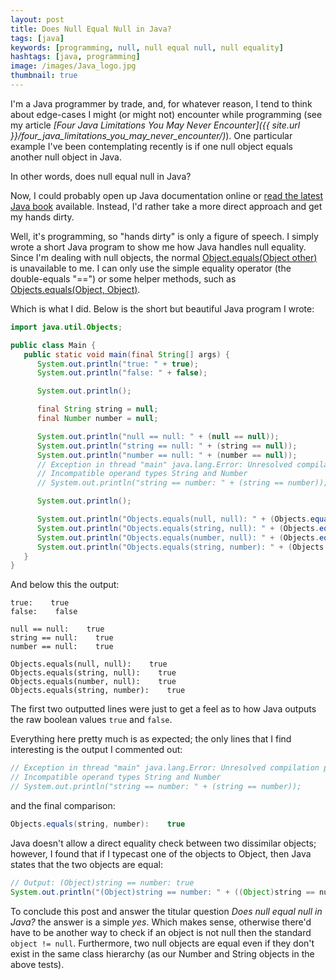 ```yaml
---
layout: post
title: Does Null Equal Null in Java?
tags: [java]
keywords: [programming, null, null equal null, null equality]
hashtags: [java, programming]
image: /images/Java_logo.jpg
thumbnail: true
---
```


I'm a Java programmer by trade, and, for whatever reason, I tend to think about edge-cases I might (or might not) encounter while programming (see my article *[Four Java Limitations You May Never Encounter]({{ site.url }}/four_java_limitations_you_may_never_encounter/)*). One particular example I've been contemplating recently is if one null object equals another null object in Java.

In other words, does null equal null in Java?

Now, I could probably open up Java documentation online or [read the latest Java book](https://www.abebooks.com/products/isbn/9780134685991/30093839020) available. Instead, I'd rather take a more direct approach and get my hands dirty.

Well, it's programming, so "hands dirty" is only a figure of speech. I simply wrote a short Java program to show me how Java handles null equality. Since I'm dealing with null objects, the normal [Object.equals(Object other)](https://docs.oracle.com/javase/7/docs/api/java/lang/Object.html#equals%28java.lang.Object%29) is unavailable to me. I can only use the simple equality operator (the double-equals "==") or some helper methods, such as [Objects.equals(Object, Object)](https://docs.oracle.com/javase/7/docs/api/java/util/Objects.html#equals%28java.lang.Object,%20java.lang.Object%29).

Which is what I did. Below is the short but beautiful Java program I wrote:

```java
import java.util.Objects;

public class Main {
   public static void main(final String[] args) {
      System.out.println("true: " + true);
      System.out.println("false: " + false);

      System.out.println();

      final String string = null;
      final Number number = null;

      System.out.println("null == null: " + (null == null));
      System.out.println("string == null: " + (string == null));
      System.out.println("number == null: " + (number == null));
      // Exception in thread "main" java.lang.Error: Unresolved compilation problem:
      // Incompatible operand types String and Number
      // System.out.println("string == number: " + (string == number));

      System.out.println();

      System.out.println("Objects.equals(null, null): " + (Objects.equals(null, null)));
      System.out.println("Objects.equals(string, null): " + (Objects.equals(string, null)));
      System.out.println("Objects.equals(number, null): " + (Objects.equals(number, null)));
      System.out.println("Objects.equals(string, number): " + (Objects.equals(string, number)));
   }
}
```

And below this the output:

```
true:    true
false:    false

null == null:    true
string == null:    true
number == null:    true

Objects.equals(null, null):    true
Objects.equals(string, null):    true
Objects.equals(number, null):    true
Objects.equals(string, number):    true
```

The first two outputted lines were just to get a feel as to how Java outputs the raw boolean values `true` and `false`.

Everything here pretty much is as expected; the only lines that I find interesting is the output I commented out:

```java
// Exception in thread "main" java.lang.Error: Unresolved compilation problem:
// Incompatible operand types String and Number
// System.out.println("string == number: " + (string == number));
```

and the final comparison:

```java
Objects.equals(string, number):    true
```

Java doesn't allow a direct equality check between two dissimilar objects; however, I found that if I typecast one of the objects to Object, then Java states that the two objects are equal:

```java
// Output: (Object)string == number: true
System.out.println("(Object)string == number: " + ((Object)string == number));
```

To conclude this post and answer the titular question *Does null equal null in Java?* the answer is a simple *yes*. Which makes sense, otherwise there'd have to be another way to check if an object is not null then the standard `object != null`. Furthermore, two null objects are equal even if they don't exist in the same class hierarchy (as our Number and String objects in the above tests).

